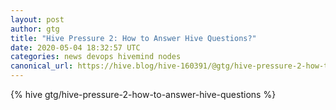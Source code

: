 ```yaml
---
layout: post
author: gtg
title: "Hive Pressure 2: How to Answer Hive Questions?"
date: 2020-05-04 18:32:57 UTC
categories: news devops hivemind nodes
canonical_url: https://hive.blog/hive-160391/@gtg/hive-pressure-2-how-to-answer-hive-questions
---
```

{% hive gtg/hive-pressure-2-how-to-answer-hive-questions %}
